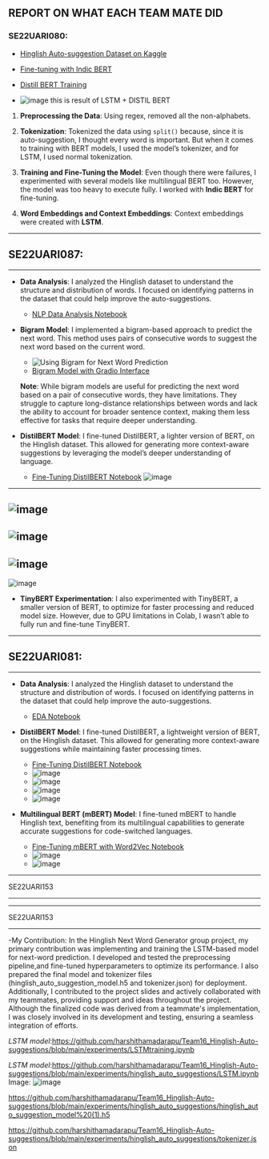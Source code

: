 ## REPORT ON WHAT EACH TEAM MATE DID

### SE22UARI080:

- [Hinglish Auto-suggestion Dataset on Kaggle](https://www.kaggle.com/datasets/bhuvanavijaya/nlp-autosuggestion/code)

- [Fine-tuning with Indic BERT](https://github.com/harshithamadarapu/Team16_Hinglish-Auto-suggestions/blob/main/FineTuneing(indic%20bert%20).ipynb)

- [Distill BERT Training](https://github.com/harshithamadarapu/Team16_Hinglish-Auto-suggestions/blob/main/distill%20bert(train)%20.ipynb)

- ![image](https://github.com/user-attachments/assets/9c786577-3f5d-42de-9759-83ad54021c8c)
this is result of LSTM + DISTIL BERT

1. **Preprocessing the Data**: Using regex, removed all the non-alphabets.

2. **Tokenization**: Tokenized the data using `split()` because, since it is auto-suggestion, I thought every word is important. But when it comes to training with BERT models, I used the model’s tokenizer, and for LSTM, I used normal tokenization.

3. **Training and Fine-Tuning the Model**: Even though there were failures, I experimented with several models like multilingual BERT too. However, the model was too heavy to execute fully. I worked with **Indic BERT** for fine-tuning.

4. **Word Embeddings and Context Embeddings**: Context embeddings were created with **LSTM**.




---


## SE22UARI087:

---

- **Data Analysis**: I analyzed the Hinglish dataset to understand the structure and distribution of words. I focused on identifying patterns in the dataset that could help improve the auto-suggestions.
  - [NLP Data Analysis Notebook](https://github.com/harshithamadarapu/Team16_Hinglish-Auto-suggestions/blob/main/NLP_DataAnalysis.ipynb)

- **Bigram Model**: I implemented a bigram-based approach to predict the next word. This method uses pairs of consecutive words to suggest the next word based on the current word.
  - ![Using Bigram for Next Word Prediction](https://raw.githubusercontent.com/harshithamadarapu/Team16_Hinglish-Auto-suggestions/a7b8da4a2ce4088c0ac00eeeac5a0c97da1cc30d/Using%20bigram%20for%20next%20word%20prediction_gradio.jpeg)
  - [Bigram Model with Gradio Interface](https://github.com/harshithamadarapu/Team16_Hinglish-Auto-suggestions/blob/main/bigram_gradio.ipynb)
  
  **Note**: While bigram models are useful for predicting the next word based on a pair of consecutive words, they have limitations. They struggle to capture long-distance relationships between words and lack the ability to account for broader sentence context, making them less effective for tasks that require deeper understanding.

- **DistilBERT Model**: I fine-tuned DistilBERT, a lighter version of BERT, on the Hinglish dataset. This allowed for generating more context-aware suggestions by leveraging the model’s deeper understanding of language.
    - [Fine-Tuning DistilBERT Notebook](https://github.com/harshithamadarapu/Team16_Hinglish-Auto-suggestions/blob/main/nextwordusingdistilbert.ipynb)
![image](https://github.com/harshithamadarapu/Team16_Hinglish-Auto-suggestions/blob/main/images/IMG-20241210-WA0007.jpg)
---
![image](https://github.com/harshithamadarapu/Team16_Hinglish-Auto-suggestions/blob/main/images/IMG-20241210-WA0010.jpg)
---
![image](https://github.com/harshithamadarapu/Team16_Hinglish-Auto-suggestions/blob/main/images/IMG-20241210-WA0011.jpg)
---
![image](https://github.com/harshithamadarapu/Team16_Hinglish-Auto-suggestions/blob/main/images/IMG-20241210-WA0008.jpg)
---
![image](https://github.com/harshithamadarapu/Team16_Hinglish-Auto-suggestions/blob/main/images/IMG-20241210-WA0009.jpg)
  

- **TinyBERT Experimentation**: I also experimented with TinyBERT, a smaller version of BERT, to optimize for faster processing and reduced model size. However, due to GPU limitations in Colab, I wasn’t able to fully run and fine-tune TinyBERT.


---

## SE22UARI081:

---

- **Data Analysis**: I analyzed the Hinglish dataset to understand the structure and distribution of words. I focused on identifying patterns in the dataset that could help improve the auto-suggestions.
  - [EDA Notebook](https://github.com/harshithamadarapu/Team16_Hinglish-Auto-suggestions/blob/main/experiments/EDA.ipynb)

- **DistilBERT Model**: I fine-tuned DistilBERT, a lightweight version of BERT, on the Hinglish dataset. This allowed for generating more context-aware suggestions while maintaining faster processing times.
  - [Fine-Tuning DistilBERT Notebook](https://github.com/harshithamadarapu/Team16_Hinglish-Auto-suggestions/blob/main/experiments/DistilBERTTraining_Finetuning%26Evaluate.ipynb)
  - ![image](https://github.com/harshithamadarapu/Team16_Hinglish-Auto-suggestions/blob/main/images/Screenshot%202024-12-10%20211057.png)
  - ![image](https://github.com/harshithamadarapu/Team16_Hinglish-Auto-suggestions/blob/main/images/Screenshot%202024-12-10%20211111.png)
  - ![image](https://github.com/harshithamadarapu/Team16_Hinglish-Auto-suggestions/blob/main/images/Screenshot%202024-12-10%20213545.png)
  - ![image](https://github.com/harshithamadarapu/Team16_Hinglish-Auto-suggestions/blob/main/images/Screenshot%202024-12-10%20220031.png)

- **Multilingual BERT (mBERT) Model**: I fine-tuned mBERT to handle Hinglish text, benefiting from its multilingual capabilities to generate accurate suggestions for code-switched languages.
  - [Fine-Tuning mBERT with Word2Vec Notebook](https://github.com/harshithamadarapu/Team16_Hinglish-Auto-suggestions/blob/main/FineTuningMultiLingualBERTwithWORD2VEC.ipynb)
  - ![image](https://github.com/harshithamadarapu/Team16_Hinglish-Auto-suggestions/blob/main/images/Screenshot%202024-12-10%20211158.png)
  - ![image](https://github.com/harshithamadarapu/Team16_Hinglish-Auto-suggestions/blob/main/images/Screenshot%202024-12-10%20211218.png)

-----

SE22UARI153

------
---


SE22UARI153

---

-My Contribution:
In the Hinglish Next Word Generator group project, my primary contribution was implementing and training the LSTM-based model for next-word prediction. I developed and tested the preprocessing pipeline,and fine-tuned hyperparameters to optimize its performance. I also prepared the final model and tokenizer files (hinglish_auto_suggestion_model.h5 and tokenizer.json) for deployment. Additionally, I contributed to the project slides and actively collaborated with my teammates, providing support and ideas throughout the project. Although the finalized code was derived from a teammate's implementation, I was closely involved in its development and testing, ensuring a seamless integration of efforts.

*LSTM model*:https://github.com/harshithamadarapu/Team16_Hinglish-Auto-suggestions/blob/main/experiments/LSTMtraining.ipynb

*LSTM model*:https://github.com/harshithamadarapu/Team16_Hinglish-Auto-suggestions/blob/main/experiments/hinglish_auto_suggestions/LSTM.ipynb
Image: ![image](https://github.com/user-attachments/assets/e254bd15-97fb-407a-b9b0-2a6381890639)


https://github.com/harshithamadarapu/Team16_Hinglish-Auto-suggestions/blob/main/experiments/hinglish_auto_suggestions/hinglish_auto_suggestion_model%20(1).h5

https://github.com/harshithamadarapu/Team16_Hinglish-Auto-suggestions/blob/main/experiments/hinglish_auto_suggestions/tokenizer.json
